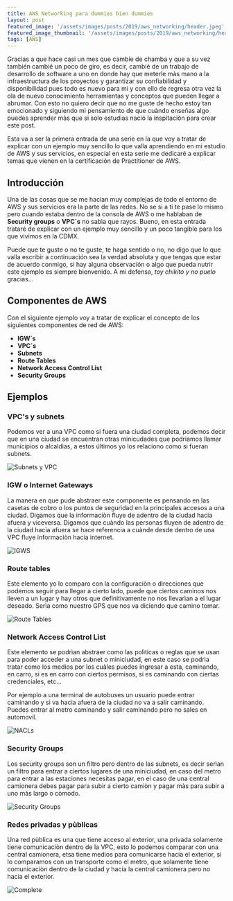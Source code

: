 ```yaml
---
title: AWS Networking para dummies bien dummies
layout: post
featured_image: '/assets/images/posts/2019/aws_networking/header.jpeg'
featured_image_thumbnail: '/assets/images/posts/2019/aws_networking/header_thumbnail.jpg'
tags: [AWS]
---
```

Gracias a que hace casi un mes que cambie de chamba y que a su vez también cambié un poco de giro, es decir, cambié de un trabajo de desarrollo de software a uno en donde hay que meterle màs mano a la infraestructura de los proyectos y garantizar su confiabilidad y disponibilidad pues todo es nuevo para mi y con ello de regresa otra vez la ola de nuevo conocimiento herramientas y conceptos que pueden llegar a abrumar. Con esto no quiero decir que no me guste de hecho estoy tan emocionado y siguiendo mi pensamiento de que cuàndo enseñas algo puedes aprender màs que si solo estudias nació la inspitación para crear este post.

Esta va a ser la primera entrada de una serie en la que voy a tratar de explicar con un ejemplo muy sencillo lo que valla aprendiendo en mi estudio de AWS y sus servicios, en especial en esta serie me dedicaré a explicar temas que vienen en la certificación de Practitioner de AWS.

## Introducción
 Una de las cosas que se me hacìan muy complejas de todo el entorno de AWS y sus servicios era la parte de las redes. No se si a ti te pase lo mismo pero cuando estaba dentro de la consola de AWS o me hablaban de **Security groups** o **VPC´s** no sabìa que rayos. Bueno, en esta entrada trataré de explicar con un ejemplo muy sencillo y un poco tangible para los que vivimos en la CDMX.

 Puede que te guste o no te guste, te haga sentido o no, no digo que lo que valla escribir a continuación sea la verdad absoluta y que tengas que estar de acuerdo conmigo, si hay alguna observación o algo que pueda nutrir este ejemplo es siempre bienvenido. A mi defensa, *toy chikito y no puelo* gracias...

## Componentes de AWS
Con el siguiente ejemplo voy a tratar de explicar el concepto de los siguientes componentes de red de AWS:

* **IGW´s**
* **VPC´s**
* **Subnets**
* **Route Tables**
* **Network Access Control List**
* **Security Groups**

## Ejemplos

### VPC's y subnets

Podemos ver a una VPC como si fuera una ciudad completa, podemos decir que en una ciudad se encuentran otras minicudades que podriamos llamar municipios o alcaldìas, a estos últimos yo los relaciono como si fueran subnets.

![Subnets y VPC](/assets/images/posts/2019/aws_networking/vpc_subnets.png)

### IGW o Internet Gateways

La manera en que pude abstraer este componente es pensando en las casetas de cobro o los puntos de seguridad en la principales accesos a una ciudad. Digamos que la informaciòn fluye de adentro de la ciudad hacia afuera y viceversa. Digamos que cuàndo las personas fluyen de adentro de la ciudad hacìa afuera se hace referencia a cuànde desde dentro de una VPC fluye informaciòn hacia internet.

![IGWS](/assets/images/posts/2019/aws_networking/igws.png)

### Route tables

Este elemento yo lo comparo con la configuraciòn o direcciones que podemos seguir para llegar a cierto lado, puede que ciertos caminos nos lleven a un lugar y hay otros que definitivamente no nos llevarìan a el lugar deseado. Serìa como nuestro GPS que nos va diciendo que camino tomar.

![Route Tables](/assets/images/posts/2019/aws_networking/route_tables.png)

### Network Access Control List

Este elemento se podrìan abstraer como las polìticas o reglas que se usan para poder acceder a una subnet o miniciudad, en este caso se podrìa tratar como los medios por los cuàles puedes ingresar a esta, caminando, en carro, si es en carro con ciertos permisos, si es caminando con ciertas credenciales, etc...

Por ejemplo a una terminal de autobuses un usuario puede entrar caminando y si va hacia afuera de la ciudad no va a salir caminando. Puedes entrar al metro caminando y salir caminando pero no sales en automovil.

![NACLs](/assets/images/posts/2019/aws_networking/nacls.png)

### Security Groups

Los security groups son un filtro pero dentro de las subnets, es decir serìan un filtro para entrar a ciertos lugares de una miniciudad, en caso del metro para entrar a las estaciones necesitas pagar, en el caso de una central camionera debes pagar para subir a cierto camiòn y pagar màs para subir a uno màs largo o còmodo.

![Security Groups](/assets/images/posts/2019/aws_networking/security_groups.png)

### Redes privadas y pùblicas

Una red pùblica es una que tiene acceso al exterior, una privada solamente tiene comunicaciòn dentro de la VPC, esto lo podemos comparar con una central camionera, etsa tiene medios para comunicarse hacia el exterior, si lo comparamos con un transporte como el metro, que solamente tiene comunicaciòn dentro de la ciudad y hacia la central camionera pero no hacia el exterior.


![Complete](/assets/images/posts/2019/aws_networking/complete.png)
